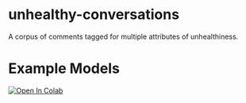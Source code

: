 # unhealthy-conversations
A corpus of comments tagged for multiple attributes of unhealthiness.

# Example Models
[![Open In Colab](https://colab.research.google.com/assets/colab-badge.svg)](https://colab.research.google.com/github/conversationai/unhealthy-conversations/blob/master/notebooks/UnhealthyConversations.ipynb)

